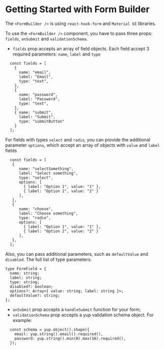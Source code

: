 # Getting Started with Form Builder
The `<FormBuilder />` is using `react-hook-form` and `Material UI` libraries.

To use the `<FormBuilder />` component, you have to pass three props: `fields`, `onSubmit` and `validationSchema`. 


- `fields` prop accepts an array of field objects. Each field accept 3 required parameters: `name`, `label` and `type`
```
  const fields = [
    {
      name: "email",
      label: "Email",
      type: "text",
    },
    {
      name: "password",
      label: "Password",
      type: "text",
    },
    { name: "submit", 
      label: "Submit", 
      type: "submitButton" 
    }
  ];
```
For fields with types `select` and `radio`, you can provide the additional parameter `options`, which accept an array of objects with `value` and `label` fields
```
  const fields = [
   {
      name: "selectSomething",
      label: "Select something",
      type: "select",
      options: [
        { label: "Option 1", value: "1" },
        { label: "Option 2", value: "2" }
      ],
   },
   {
      name: "choose",
      label: "Choose something",
      type: "radio",
      options: [
        { label: "Option 1", value: "1" },
        { label: "Option 2", value: "2" }
      ],
   },
  ];
```
Also, you can pass additional parameters, such as `defaultValue` and `disabled`.
The full list of type parameters:
```
type FormField = {
  name: string;
  label: string;
  type: string;
  disabled?: boolean;
  options?: Array<{ value: string; label: string }>;
  defaultValue?: string;
};
```

- `onSubmit` prop accepts a `handleSubmit` function for your form;
- `validationSchema` prop accepts a yup validation schema object. For example:
```
  const schema = yup.object().shape({
    email: yup.string().email().required(),
    password: yup.string().min(8).max(16).required(),
  });
```
